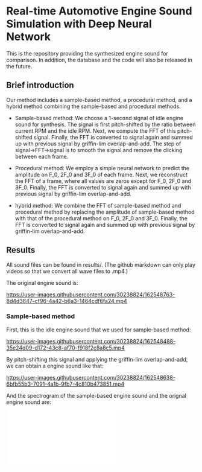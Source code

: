 # Real-time Automotive Engine Sound Simulation with Deep Neural Network

This is the repository providing the synthesized engine sound for comparison. In addition, the database and the code will also be released in the future. 


## Brief introduction

Our method includes a sample-based method, a procedural method, and a hybrid method combining the sample-based and procedural methods. 
* Sample-based method: We choose a 1-second signal of idle engine sound for synthesis. The signal is first pitch-shifted by the ratio between current RPM and the idle RPM. Next, we compute the FFT of this pitch-shifted signal. Finally, the FFT is converted to signal again and summed up with previous signal by griffin-lim overlap-and-add. The step of signal&rarr;FFT&rarr;signal is to smooth the signal and remove the clicking between each frame.

* Procedural method: We employ a simple neural network to predict the amplitude on F_0, 2F_0 and 3F_0 of each frame. Next, we reconstruct the FFT of a frame, where all values are zeros except for F_0, 2F_0 and 3F_0. Finally, the FFT is converted to signal again and summed up with previous signal by griffin-lim overlap-and-add.

* hybrid method: We combine the FFT of sample-based method and procedural method by replacing the amplitude of sample-based method with that of the procedural method on F_0, 2F_0 and 3F_0. Finally, the FFT is converted to signal again and summed up with previous signal by griffin-lim overlap-and-add.

## Results

All sound files can be found in results/. (The github markdown can only play videos so that we convert all wave files to .mp4.)

The original engine sound is: 

https://user-images.githubusercontent.com/30238824/162548763-8d4d3847-cf96-4a42-b6a3-1464cdf6fa24.mp4

### Sample-based method

First, this is the idle engine sound that we used for sample-based method: 

https://user-images.githubusercontent.com/30238824/162548488-35e24d09-d172-43c8-af70-f918f2c8a8c5.mp4

By pitch-shifting this signal and applying the griffin-lim overlap-and-add, we can obtain a engine sound like that:

https://user-images.githubusercontent.com/30238824/162548638-6bfb55b3-7091-4a1b-9fb7-4c810b473851.mp4

And the spectrogram of the sample-based engine sound and the orignal engine sound are: 

![](results/sample_based.pdf)

